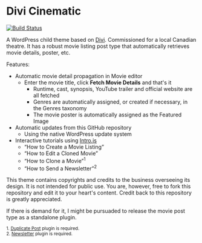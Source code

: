 # Divi Cinematic

[![Build Status](https://travis-ci.org/scfrsn/Divi-Cinematic.png)](https://travis-ci.org/scfrsn/Divi-Cinematic)

A WordPress child theme based on [Divi][1]. Commissioned for a local Canadian theatre. It has a robust movie listing post type that automatically retrieves movie details, poster, etc.

Features:
- Automatic movie detail propagation in Movie editor
  - Enter the movie title, click **Fetch Movie Details** and that's it
    - Runtime, cast, synopsis, YouTube trailer and official website are all fetched
    - Genres are automatically assigned, or created if necessary, in the Genres taxonomy
    - The movie poster is automatically assigned as the Featured Image
- Automatic updates from this GitHub repository
	- Using the native WordPress update system
- Interactive tutorials using [Intro.js][2]
	- “How to Create a Movie Listing”
	- “How to Edit a Cloned Movie”
	- “How to Clone a Movie”<sup>1</sup>
	- “How to Send a Newsletter”<sup>2</sup>

This theme contains copyrights and credits to the business overseeing its design. It is not intended for public use. You are, however, free to fork this repository and edit it to your heart's content. Credit back to this repository is greatly appreciated.

If there is demand for it, I might be pursuaded to release the movie post type as a standalone plugin.

<sup>1. [Duplicate Post][3] plugin is required.</sup><br>
<sup>2. [Newsletter][4] plugin is required.</sup>

[1]:	http://www.elegantthemes.com/gallery/divi/ "Divi"
[2]:	http://usablica.github.io/intro.js/ "Intro.js"
[3]:	https://wordpress.org/plugins/duplicate-post/
[4]:	https://wordpress.org/plugins/newsletter/
